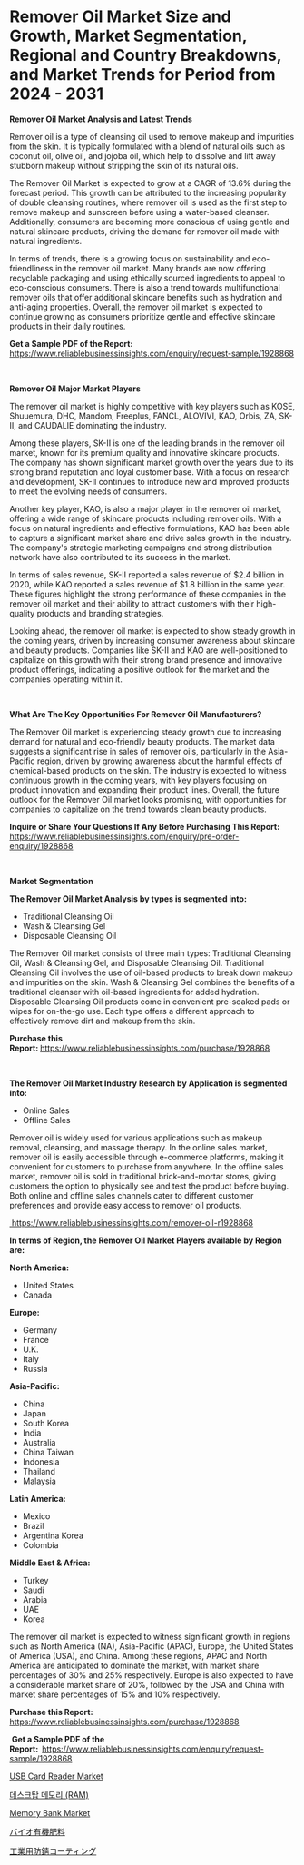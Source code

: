 <p><h1>Remover Oil Market Size and Growth, Market Segmentation, Regional and Country Breakdowns, and Market Trends for Period from 2024 -  2031</h1></p><p><strong>Remover Oil Market Analysis and Latest Trends</strong></p>
<p><p>Remover oil is a type of cleansing oil used to remove makeup and impurities from the skin. It is typically formulated with a blend of natural oils such as coconut oil, olive oil, and jojoba oil, which help to dissolve and lift away stubborn makeup without stripping the skin of its natural oils.</p><p>The Remover Oil Market is expected to grow at a CAGR of 13.6% during the forecast period. This growth can be attributed to the increasing popularity of double cleansing routines, where remover oil is used as the first step to remove makeup and sunscreen before using a water-based cleanser. Additionally, consumers are becoming more conscious of using gentle and natural skincare products, driving the demand for remover oil made with natural ingredients.</p><p>In terms of trends, there is a growing focus on sustainability and eco-friendliness in the remover oil market. Many brands are now offering recyclable packaging and using ethically sourced ingredients to appeal to eco-conscious consumers. There is also a trend towards multifunctional remover oils that offer additional skincare benefits such as hydration and anti-aging properties. Overall, the remover oil market is expected to continue growing as consumers prioritize gentle and effective skincare products in their daily routines.</p></p>
<p><strong>Get a Sample PDF of the Report:&nbsp;</strong> <a href="https://www.reliablebusinessinsights.com/enquiry/request-sample/1928868">https://www.reliablebusinessinsights.com/enquiry/request-sample/1928868</a></p>
<p>&nbsp;</p>
<p><strong>Remover Oil Major Market Players</strong></p>
<p><p>The remover oil market is highly competitive with key players such as KOSE, Shuuemura, DHC, Mandom, Freeplus, FANCL, ALOVIVI, KAO, Orbis, ZA, SK-II, and CAUDALIE dominating the industry. </p><p>Among these players, SK-II is one of the leading brands in the remover oil market, known for its premium quality and innovative skincare products. The company has shown significant market growth over the years due to its strong brand reputation and loyal customer base. With a focus on research and development, SK-II continues to introduce new and improved products to meet the evolving needs of consumers.</p><p>Another key player, KAO, is also a major player in the remover oil market, offering a wide range of skincare products including remover oils. With a focus on natural ingredients and effective formulations, KAO has been able to capture a significant market share and drive sales growth in the industry. The company's strategic marketing campaigns and strong distribution network have also contributed to its success in the market.</p><p>In terms of sales revenue, SK-II reported a sales revenue of $2.4 billion in 2020, while KAO reported a sales revenue of $1.8 billion in the same year. These figures highlight the strong performance of these companies in the remover oil market and their ability to attract customers with their high-quality products and branding strategies.</p><p>Looking ahead, the remover oil market is expected to show steady growth in the coming years, driven by increasing consumer awareness about skincare and beauty products. Companies like SK-II and KAO are well-positioned to capitalize on this growth with their strong brand presence and innovative product offerings, indicating a positive outlook for the market and the companies operating within it.</p></p>
<p>&nbsp;</p>
<p><strong>What Are The Key Opportunities For Remover Oil Manufacturers?</strong></p>
<p><p>The Remover Oil market is experiencing steady growth due to increasing demand for natural and eco-friendly beauty products. The market data suggests a significant rise in sales of remover oils, particularly in the Asia-Pacific region, driven by growing awareness about the harmful effects of chemical-based products on the skin. The industry is expected to witness continuous growth in the coming years, with key players focusing on product innovation and expanding their product lines. Overall, the future outlook for the Remover Oil market looks promising, with opportunities for companies to capitalize on the trend towards clean beauty products.</p></p>
<p><strong>Inquire or Share Your Questions If Any Before Purchasing This Report:</strong> <a href="https://www.reliablebusinessinsights.com/enquiry/pre-order-enquiry/1928868">https://www.reliablebusinessinsights.com/enquiry/pre-order-enquiry/1928868</a></p>
<p>&nbsp;</p>
<p><strong>Market Segmentation</strong></p>
<p><strong>The Remover Oil Market Analysis by types is segmented into:</strong></p>
<p><ul><li>Traditional Cleansing Oil</li><li>Wash & Cleansing Gel</li><li>Disposable Cleansing Oil</li></ul></p>
<p><p>The Remover Oil market consists of three main types: Traditional Cleansing Oil, Wash & Cleansing Gel, and Disposable Cleansing Oil. Traditional Cleansing Oil involves the use of oil-based products to break down makeup and impurities on the skin. Wash & Cleansing Gel combines the benefits of a traditional cleanser with oil-based ingredients for added hydration. Disposable Cleansing Oil products come in convenient pre-soaked pads or wipes for on-the-go use. Each type offers a different approach to effectively remove dirt and makeup from the skin.</p></p>
<p><strong>Purchase this Report:&nbsp;</strong><a href="https://www.reliablebusinessinsights.com/purchase/1928868">https://www.reliablebusinessinsights.com/purchase/1928868</a></p>
<p>&nbsp;</p>
<p><strong>The Remover Oil Market Industry Research by Application is segmented into:</strong></p>
<p><ul><li>Online Sales</li><li>Offline Sales</li></ul></p>
<p><p>Remover oil is widely used for various applications such as makeup removal, cleansing, and massage therapy. In the online sales market, remover oil is easily accessible through e-commerce platforms, making it convenient for customers to purchase from anywhere. In the offline sales market, remover oil is sold in traditional brick-and-mortar stores, giving customers the option to physically see and test the product before buying. Both online and offline sales channels cater to different customer preferences and provide easy access to remover oil products.</p></p>
<p><a href="https://www.reliablebusinessinsights.com/remover-oil-r1928868">&nbsp;https://www.reliablebusinessinsights.com/remover-oil-r1928868</a></p>
<p><strong>In terms of Region, the Remover Oil Market Players available by Region are:</strong></p>
<p>
    <p> <strong> North America: </strong>
        <ul>
            <li>United States</li>
            <li>Canada</li>
        </ul>
        </p> 
    <p> <strong> Europe: </strong>
        <ul>
            <li>Germany</li>
            <li>France</li>
            <li>U.K.</li>
            <li>Italy</li>
            <li>Russia</li>
        </ul>
        </p> 
    <p> <strong> Asia-Pacific: </strong>
        <ul>
            <li>China</li>
            <li>Japan</li>
            <li>South Korea</li>
            <li>India</li>
            <li>Australia</li>
            <li>China Taiwan</li>
            <li>Indonesia</li>
            <li>Thailand</li>
            <li>Malaysia</li>
        </ul>
        </p> 
    <p> <strong> Latin America: </strong>
        <ul>
            <li>Mexico</li>
            <li>Brazil</li>
            <li>Argentina Korea</li>
            <li>Colombia</li>
        </ul>
        </p> 
    <p> <strong> Middle East & Africa: </strong>
        <ul>
            <li>Turkey</li>
            <li>Saudi</li>
            <li>Arabia</li>
            <li>UAE</li>
            <li>Korea</li>
        </ul>
    </p>
    </p>
<p><p>The remover oil market is expected to witness significant growth in regions such as North America (NA), Asia-Pacific (APAC), Europe, the United States of America (USA), and China. Among these regions, APAC and North America are anticipated to dominate the market, with market share percentages of 30% and 25% respectively. Europe is also expected to have a considerable market share of 20%, followed by the USA and China with market share percentages of 15% and 10% respectively.</p></p>
<p><strong>Purchase this Report: </strong><a href="https://www.reliablebusinessinsights.com/purchase/1928868">https://www.reliablebusinessinsights.com/purchase/1928868</a></p>
<p>&nbsp;<strong>Get a Sample PDF of the Report:&nbsp;&nbsp;</strong><a href="https://www.reliablebusinessinsights.com/enquiry/request-sample/1928868">https://www.reliablebusinessinsights.com/enquiry/request-sample/1928868</a></p>
<p><strong></strong></p>
<p><p><a href="https://github.com/brenzgnarento/Market-Research-Report-List-2/blob/main/usb-card-reader-market.md">USB Card Reader Market</a></p><p><a href="https://medium.com/@dallasrrellwg/%EB%8D%B0%EC%8A%A4%ED%81%AC%ED%86%B1-%EB%A9%94%EB%AA%A8%EB%A6%AC-ram-%EC%8B%9C%EC%9E%A5-%EC%A0%90%EC%9C%A0%EC%9C%A8-%EB%B0%8F-%EC%8B%A0%EA%B7%9C-%ED%8A%B8%EB%A0%8C%EB%93%9C-%EB%B6%84%EC%84%9D-%EC%9C%A0%ED%98%95-%EC%9D%91%EC%9A%A9-%ED%94%84%EB%A1%9C%EA%B7%B8%EB%9E%A8-%EC%B5%9C%EC%A2%85-%EC%82%AC%EC%9A%A9%EC%9E%90%EB%B3%84-%EB%B0%8F-2024%EB%85%84%EB%B6%80%ED%84%B0-2031%EB%85%84%EA%B9%8C%EC%A7%80%EC%9D%98-%EC%98%88%EC%B8%A1%EC%9D%84-%ED%86%B5%ED%95%B4-48d25f264b75">데스크탑 메모리 (RAM)</a></p><p><a href="https://github.com/MyrtisWest1/Market-Research-Report-List-1/blob/main/memory-bank-market.md">Memory Bank Market</a></p><p><a href="https://github.com/VinceMarvin1/Market-Research-Report-List-1/blob/main/7720114117031.md">バイオ有機肥料</a></p><p><a href="https://github.com/zoetazuur/Market-Research-Report-List-2/blob/main/3767402117030.md">工業用防錆コーティング</a></p></p>